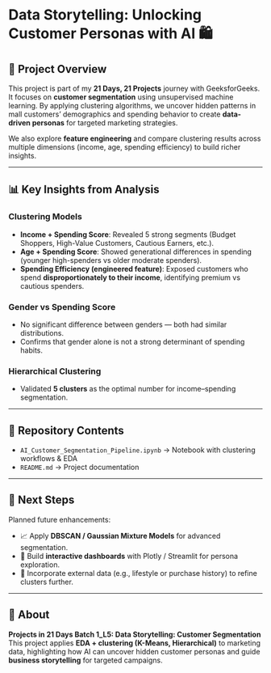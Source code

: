 # Data Storytelling: Unlocking Customer Personas with AI 🛍️

## 📌 Project Overview  
This project is part of my **21 Days, 21 Projects** journey with GeeksforGeeks.  
It focuses on **customer segmentation** using unsupervised machine learning. By applying clustering algorithms, we uncover hidden patterns in mall customers’ demographics and spending behavior to create **data-driven personas** for targeted marketing strategies.  

We also explore **feature engineering** and compare clustering results across multiple dimensions (income, age, spending efficiency) to build richer insights.  

---

## 📊 Key Insights from Analysis  

### Clustering Models  
- **Income + Spending Score**: Revealed 5 strong segments (Budget Shoppers, High-Value Customers, Cautious Earners, etc.).  
- **Age + Spending Score**: Showed generational differences in spending (younger high-spenders vs older moderate spenders).  
- **Spending Efficiency (engineered feature)**: Exposed customers who spend **disproportionately to their income**, identifying premium vs cautious spenders.  

### Gender vs Spending Score  
- No significant difference between genders — both had similar distributions.  
- Confirms that gender alone is not a strong determinant of spending habits.  

### Hierarchical Clustering  
- Validated **5 clusters** as the optimal number for income–spending segmentation.  

---

## 📂 Repository Contents  
- `AI_Customer_Segmentation_Pipeline.ipynb` → Notebook with clustering workflows & EDA  
- `README.md` → Project documentation  

---

## 🔮 Next Steps  
Planned future enhancements:  
- 📈 Apply **DBSCAN / Gaussian Mixture Models** for advanced segmentation.  
- 🎨 Build **interactive dashboards** with Plotly / Streamlit for persona exploration.  
- 🧩 Incorporate external data (e.g., lifestyle or purchase history) to refine clusters further.  

---

## 📌 About  
**Projects in 21 Days Batch 1_L5: Data Storytelling: Customer Segmentation**  
This project applies **EDA + clustering (K-Means, Hierarchical)** to marketing data, highlighting how AI can uncover hidden customer personas and guide **business storytelling** for targeted campaigns.  

